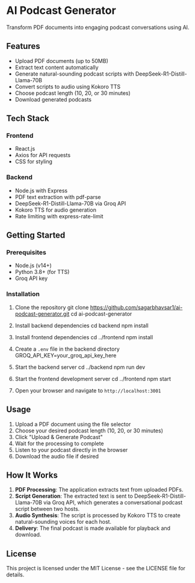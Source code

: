 # AI Podcast Generator

Transform PDF documents into engaging podcast conversations using AI.

## Features

- Upload PDF documents (up to 50MB)
- Extract text content automatically
- Generate natural-sounding podcast scripts with DeepSeek-R1-Distill-Llama-70B
- Convert scripts to audio using Kokoro TTS
- Choose podcast length (10, 20, or 30 minutes)
- Download generated podcasts

## Tech Stack

### Frontend

- React.js
- Axios for API requests
- CSS for styling

### Backend

- Node.js with Express
- PDF text extraction with pdf-parse
- DeepSeek-R1-Distill-Llama-70B via Groq API
- Kokoro TTS for audio generation
- Rate limiting with express-rate-limit

## Getting Started

### Prerequisites

- Node.js (v14+)
- Python 3.8+ (for TTS)
- Groq API key

### Installation

1. Clone the repository
   git clone https://github.com/sagarbhavsar1/ai-podcast-generator.git
   cd ai-podcast-generator

2. Install backend dependencies
   cd backend
   npm install

3. Install frontend dependencies
   cd ../frontend
   npm install

4. Create a `.env` file in the backend directory
   GROQ_API_KEY=your_groq_api_key_here

5. Start the backend server
   cd ../backend
   npm run dev

6. Start the frontend development server
   cd ../frontend
   npm start

7. Open your browser and navigate to `http://localhost:3001`

## Usage

1. Upload a PDF document using the file selector
2. Choose your desired podcast length (10, 20, or 30 minutes)
3. Click "Upload & Generate Podcast"
4. Wait for the processing to complete
5. Listen to your podcast directly in the browser
6. Download the audio file if desired

## How It Works

1. **PDF Processing**: The application extracts text from uploaded PDFs.
2. **Script Generation**: The extracted text is sent to DeepSeek-R1-Distill-Llama-70B via Groq API, which generates a conversational podcast script between two hosts.
3. **Audio Synthesis**: The script is processed by Kokoro TTS to create natural-sounding voices for each host.
4. **Delivery**: The final podcast is made available for playback and download.

## License

This project is licensed under the MIT License - see the LICENSE file for details.
